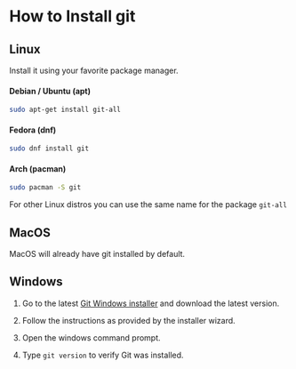 # How to Install git

## Linux

Install it using your favorite package manager.

#### Debian / Ubuntu (apt)

```bash
sudo apt-get install git-all
```

#### Fedora (dnf)

```bash
sudo dnf install git
```

#### Arch (pacman)

```bash
sudo pacman -S git
```

For other Linux distros you can use the same name for the package `git-all`

## MacOS

MacOS will already have git installed by default.

## Windows

1. Go to the latest [Git Windows installer](https://gitforwindows.org/) and download the latest version.

2. Follow the instructions as provided by the installer wizard.

3. Open the windows command prompt.

4. Type `git version` to verify Git was installed.
